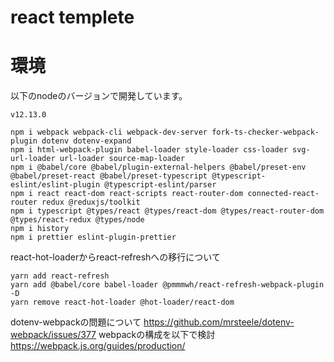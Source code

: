 # react templete

# 環境
以下のnodeのバージョンで開発しています。
```
v12.13.0
```

```
npm i webpack webpack-cli webpack-dev-server fork-ts-checker-webpack-plugin dotenv dotenv-expand
npm i html-webpack-plugin babel-loader style-loader css-loader svg-url-loader url-loader source-map-loader
npm i @babel/core @babel/plugin-external-helpers @babel/preset-env @babel/preset-react @babel/preset-typescript @typescript-eslint/eslint-plugin @typescript-eslint/parser
npm i react react-dom react-scripts react-router-dom connected-react-router redux @reduxjs/toolkit
npm i typescript @types/react @types/react-dom @types/react-router-dom @types/react-redux @types/node
npm i history
npm i prettier eslint-plugin-prettier
```

react-hot-loaderからreact-refreshへの移行について

```
yarn add react-refresh
yarn add @babel/core babel-loader @pmmmwh/react-refresh-webpack-plugin -D
yarn remove react-hot-loader @hot-loader/react-dom
```

dotenv-webpackの問題について
https://github.com/mrsteele/dotenv-webpack/issues/377
webpackの構成を以下で検討
https://webpack.js.org/guides/production/